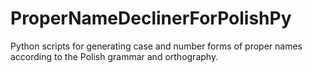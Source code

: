 # ProperNameDeclinerForPolishPy
Python scripts for generating case and number forms of proper names according to the Polish grammar and orthography.
